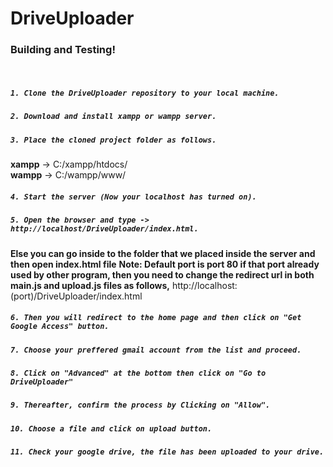 # DriveUploader
### Building and Testing!
&nbsp;
##### `1. Clone the DriveUploader repository to your local machine.`

##### `2. Download and install xampp or wampp server.`

##### `3. Place the cloned project folder as follows.`
**xampp** -> C:/xampp/htdocs/  
**wampp** -> C:/wampp/www/
##### `4. Start the server (Now your localhost has turned on).`

##### `5. Open the browser and type -> http://localhost/DriveUploader/index.html.`
**Else you can go inside to the folder that we placed inside the server and then open index.html file**
**Note: Default port is port 80 if that port already used by other program, then you need to change the redirect url in both main.js and upload.js files as follows,**
          http://localhost:(port)/DriveUploader/index.html

##### `6. Then you will redirect to the home page and then click on "Get Google Access" button.`

##### `7. Choose your preffered gmail account from the list and proceed.`

##### `8. Click on "Advanced" at the bottom then click on "Go to DriveUploader"`

##### `9. Thereafter, confirm the process by Clicking on "Allow".`

##### `10. Choose a file and click on upload button.`

##### `11. Check your google drive, the file has been uploaded to your drive.`
